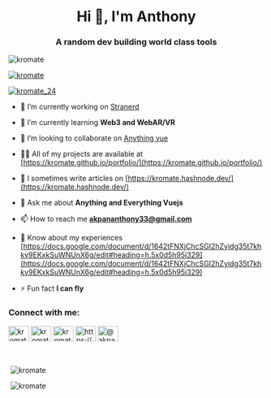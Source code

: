 <h1 align="center">Hi 👋, I'm Anthony</h1>
<h3 align="center">A random dev building world class tools</h3>

<p align="left"> <img src="https://komarev.com/ghpvc/?username=kromate&label=Profile%20views&color=0e75b6&style=flat" alt="kromate" /> </p>

<p align="left"> <a href="https://github.com/ryo-ma/github-profile-trophy"><img src="https://github-profile-trophy.vercel.app/?username=kromate" alt="kromate" /></a> </p>

<p align="left"> <a href="https://twitter.com/kromate_24" target="blank"><img src="https://img.shields.io/twitter/follow/kromate_24?logo=twitter&style=for-the-badge" alt="kromate_24" /></a> </p>

- 🔭 I’m currently working on [Stranerd](https://stranerd.com/)

- 🌱 I’m currently learning **Web3 and WebAR/VR**

- 👯 I’m looking to collaborate on [Anything vue](https://vuejs.org/)

- 👨‍💻 All of my projects are available at [https://kromate.github.io/portfolio/](https://kromate.github.io/portfolio/)

- 📝 I sometimes write articles on [https://kromate.hashnode.dev/](https://kromate.hashnode.dev/)

- 💬 Ask me about **Anything and Everything Vuejs**

- 📫 How to reach me **akpananthony33@gmail.com**

- 📄 Know about my experiences [https://docs.google.com/document/d/1642tFNXjChcSGI2hZyidg35t7khkv9EKxkSuWNUnX6g/edit#heading=h.5x0d5h95i329](https://docs.google.com/document/d/1642tFNXjChcSGI2hZyidg35t7khkv9EKxkSuWNUnX6g/edit#heading=h.5x0d5h95i329)

- ⚡ Fun fact **I can fly**



<h3 align="left">Connect with me:</h3>
<p align="left">
<a href="https://dev.to/kromate" target="blank"><img align="center" src="https://raw.githubusercontent.com/rahuldkjain/github-profile-readme-generator/master/src/images/icons/Social/devto.svg" alt="kromate" height="30" width="40" /></a>
<a href="https://twitter.com/kromate_24" target="blank"><img align="center" src="https://raw.githubusercontent.com/rahuldkjain/github-profile-readme-generator/master/src/images/icons/Social/twitter.svg" alt="kromate_24" height="30" width="40" /></a>
<a href="https://linkedin.com/in/kromate" target="blank"><img align="center" src="https://raw.githubusercontent.com/rahuldkjain/github-profile-readme-generator/master/src/images/icons/Social/linked-in-alt.svg" alt="kromate" height="30" width="40" /></a>
<a href="https://hashnode.com/https://kromate.hashnode.dev/" target="blank"><img align="center" src="https://raw.githubusercontent.com/rahuldkjain/github-profile-readme-generator/master/src/images/icons/Social/hashnode.svg" alt="https://kromate.hashnode.dev/" height="30" width="40" /></a>
<a href="https://medium.com/@akpananthony33" target="blank"><img align="center" src="https://raw.githubusercontent.com/rahuldkjain/github-profile-readme-generator/master/src/images/icons/Social/medium.svg" alt="@akpananthony33" height="30" width="40" /></a>
</p>


<p align="left" style="display:block; margin-top:3rem;"> &nbsp;<img  src="https://github-readme-stats.vercel.app/api/top-langs?username=kromate&show_icons=true&locale=en&layout=compact" alt="kromate" /></p>

<p align="left">&nbsp;<img src="https://github-readme-stats.vercel.app/api?username=kromate&show_icons=true&locale=en" alt="kromate" /></p>

